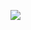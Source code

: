 ![](https://github-readme-stats.vercel.app/api/top-langs/?username=cookielast&theme=vue&hide_border=false&include_all_commits=false&count_private=false&layout=compact)
